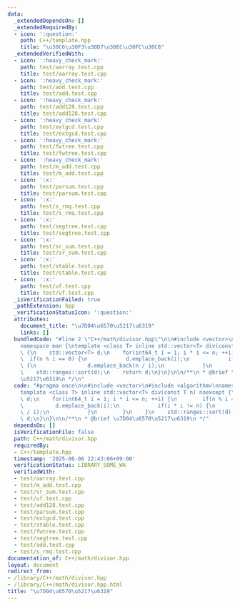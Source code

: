 ```yaml
---
data:
  _extendedDependsOn: []
  _extendedRequiredBy:
  - icon: ':question:'
    path: C++/template.hpp
    title: "\u30C6\u30F3\u30D7\u30EC\u30FC\u30C8"
  _extendedVerifiedWith:
  - icon: ':heavy_check_mark:'
    path: test/aarray.test.cpp
    title: test/aarray.test.cpp
  - icon: ':heavy_check_mark:'
    path: test/add.test.cpp
    title: test/add.test.cpp
  - icon: ':heavy_check_mark:'
    path: test/add128.test.cpp
    title: test/add128.test.cpp
  - icon: ':heavy_check_mark:'
    path: test/extgcd.test.cpp
    title: test/extgcd.test.cpp
  - icon: ':heavy_check_mark:'
    path: test/fwtree.test.cpp
    title: test/fwtree.test.cpp
  - icon: ':heavy_check_mark:'
    path: test/m_add.test.cpp
    title: test/m_add.test.cpp
  - icon: ':x:'
    path: test/parsum.test.cpp
    title: test/parsum.test.cpp
  - icon: ':x:'
    path: test/s_rmq.test.cpp
    title: test/s_rmq.test.cpp
  - icon: ':x:'
    path: test/segtree.test.cpp
    title: test/segtree.test.cpp
  - icon: ':x:'
    path: test/sr_sum.test.cpp
    title: test/sr_sum.test.cpp
  - icon: ':x:'
    path: test/stable.test.cpp
    title: test/stable.test.cpp
  - icon: ':x:'
    path: test/uf.test.cpp
    title: test/uf.test.cpp
  _isVerificationFailed: true
  _pathExtension: hpp
  _verificationStatusIcon: ':question:'
  attributes:
    document_title: "\u7D04\u6570\u5217\u6319"
    links: []
  bundledCode: "#line 2 \"C++/math/divisor.hpp\"\n\n#include <vector>\n#include <algorithm>\n\
    namespace man {\ntemplate <class T> inline std::vector<T> div(const T n) noexcept\
    \ {\n    std::vector<T> d;\n    for(int64_t i = 1; i * i <= n; ++i) {\n      \
    \  if(n % i == 0) {\n            d.emplace_back(i);\n            if(i * i != n)\
    \ {\n                d.emplace_back(n / i);\n            }\n        }\n    }\n\
    \    std::ranges::sort(d);\n    return d;\n}\n}\n\n/**\n * @brief \u7D04\u6570\
    \u5217\u6319\n */\n"
  code: "#pragma once\n\n#include <vector>\n#include <algorithm>\nnamespace man {\n\
    template <class T> inline std::vector<T> div(const T n) noexcept {\n    std::vector<T>\
    \ d;\n    for(int64_t i = 1; i * i <= n; ++i) {\n        if(n % i == 0) {\n  \
    \          d.emplace_back(i);\n            if(i * i != n) {\n                d.emplace_back(n\
    \ / i);\n            }\n        }\n    }\n    std::ranges::sort(d);\n    return\
    \ d;\n}\n}\n\n/**\n * @brief \u7D04\u6570\u5217\u6319\n */"
  dependsOn: []
  isVerificationFile: false
  path: C++/math/divisor.hpp
  requiredBy:
  - C++/template.hpp
  timestamp: '2025-06-06 22:43:06+09:00'
  verificationStatus: LIBRARY_SOME_WA
  verifiedWith:
  - test/aarray.test.cpp
  - test/m_add.test.cpp
  - test/sr_sum.test.cpp
  - test/uf.test.cpp
  - test/add128.test.cpp
  - test/parsum.test.cpp
  - test/extgcd.test.cpp
  - test/stable.test.cpp
  - test/fwtree.test.cpp
  - test/segtree.test.cpp
  - test/add.test.cpp
  - test/s_rmq.test.cpp
documentation_of: C++/math/divisor.hpp
layout: document
redirect_from:
- /library/C++/math/divisor.hpp
- /library/C++/math/divisor.hpp.html
title: "\u7D04\u6570\u5217\u6319"
---
```

